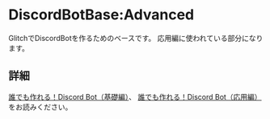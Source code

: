 # DiscordBotBase:Advanced

GlitchでDiscordBotを作るためのベースです。
応用編に使われている部分になります。

## 詳細

[誰でも作れる！Discord Bot（基礎編）](https://note.com/exteoi/n/nf1c37cb26c41)、
[誰でも作れる！Discord Bot（応用編）](https://note.com/exteoi/n/n87bd4fa02c95)をお読みください。
